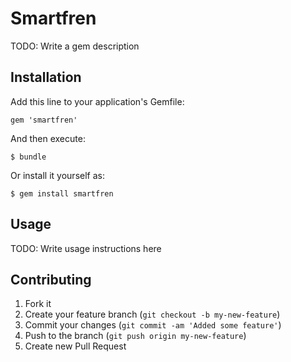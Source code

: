 # Smartfren

TODO: Write a gem description

## Installation

Add this line to your application's Gemfile:

    gem 'smartfren'

And then execute:

    $ bundle

Or install it yourself as:

    $ gem install smartfren

## Usage

TODO: Write usage instructions here

## Contributing

1. Fork it
2. Create your feature branch (`git checkout -b my-new-feature`)
3. Commit your changes (`git commit -am 'Added some feature'`)
4. Push to the branch (`git push origin my-new-feature`)
5. Create new Pull Request
